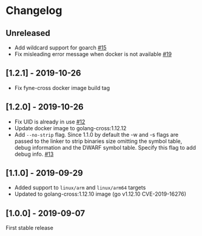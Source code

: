 # Changelog

## Unreleased
- Add wildcard support for goarch [#15](https://github.com/lucor/fyne-cross/issues/15)
- Fix misleading error message when docker is not available [#19](https://github.com/lucor/fyne-cross/issues/19)

## [1.2.1] - 2019-10-26
- Fix fyne-cross docker image build tag

## [1.2.0] - 2019-10-26

- Fix UID is already in use [#12](https://github.com/lucor/fyne-cross/issues/12)
- Update docker image to golang-cross:1.12.12
- Add `--no-strip` flag. Since 1.1.0 by default the -w and -s flags are passed to the linker to strip binaries size omitting the symbol table, debug information and the DWARF symbol table. Specify this flag to add debug info. [#13](https://github.com/lucor/fyne-cross/issues/13)

## [1.1.0] - 2019-09-29

- Added support to `linux/arm` and `linux/arm64` targets
- Updated to golang-cross:1.12.10 image (go v1.12.10 CVE-2019-16276)

## [1.0.0] - 2019-09-07

First stable release
